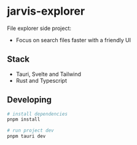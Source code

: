 # jarvis-explorer

File explorer side project:
 - Focus on search files faster with a friendly UI

## Stack

- Tauri, Svelte and Tailwind
- Rust and Typescript

## Developing

```bash
# install dependencies
pnpm install

# run project dev
pnpm tauri dev

```